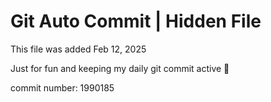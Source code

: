 # Git Auto Commit | Hidden File

This file was added Feb 12, 2025

Just for fun and keeping my daily git commit active 🤪

commit number: 1990185

